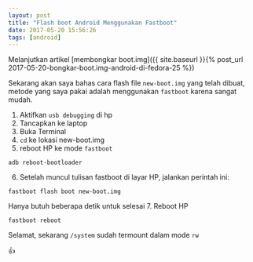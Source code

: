 ```yaml
---
layout: post
title: "Flash boot Android Menggunakan Fastboot"
date: 2017-05-20 15:56:26
tags: [android]
---
```

Melanjutkan artikel [membongkar boot.img]({{ site.baseurl }}{% post_url 2017-05-20-bongkar-boot.img-android-di-fedora-25 %})

Sekarang akan saya bahas cara flash file `new-boot.img` yang telah dibuat, metode yang saya pakai adalah menggunakan `fastboot` karena sangat mudah.

1. Aktifkan `usb debugging` di hp
2. Tancapkan ke laptop
3. Buka Terminal
4. `cd` ke lokasi new-boot.img
5. reboot HP ke mode `fastboot`
```
adb reboot-bootloader
```
6. Setelah muncul tulisan fastboot di layar HP, jalankan perintah ini:
```
fastboot flash boot new-boot.img
```
Hanya butuh beberapa detik untuk selesai
7. Reboot HP
```
fastboot reboot
```

Selamat, sekarang `/system` sudah termount dalam mode `rw`

:+1:
